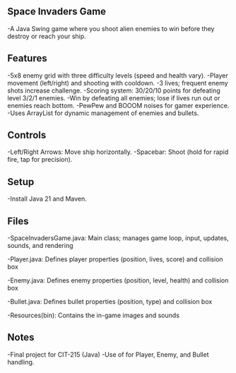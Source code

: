 ## Space Invaders Game ##
-A Java Swing game where you shoot alien enemies to win before they destroy or reach your ship.

## Features
-5x8 enemy grid with three difficulty levels (speed and health vary).
-Player movement (left/right) and shooting with cooldown.
-3 lives; frequent enemy shots increase challenge.
-Scoring system: 30/20/10 points for defeating level 3/2/1 enemies.
-Win by defeating all enemies; lose if lives run out or enemies reach bottom.
-PewPew and BOOOM noises for gamer experience.
-Uses ArrayList for dynamic management of enemies and bullets.

## Controls
-Left/Right Arrows: Move ship horizontally.
-Spacebar: Shoot (hold for rapid fire, tap for precision).

## Setup
-Install Java 21 and Maven.

## Files
-SpaceInvadersGame.java: Main class; manages game loop, input, updates, sounds, and rendering

-Player.java: Defines player properties (position, lives, score) and collision box

-Enemy.java: Defines enemy properties (position, level, health) and collision box

-Bullet.java: Defines bullet properties (position, type) and collision box

-Resources(bin): Contains the in-game images and sounds

## Notes
-Final project for CIT-215 (Java)
-Use of <ArrayList> for Player, Enemy, and Bullet handling.

